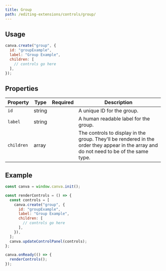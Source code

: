 ```yaml
---
title: Group
path: /editing-extensions/controls/group/
---
```


## Usage

```javascript
canva.create("group", {
  id: "groupExample",
  label: "Group Example",
  children: [
    // controls go here
  ],
});
```

## Properties

| Property   | Type   | Required | Description                                                                                                                             |
| ---------- | ------ | :------: | --------------------------------------------------------------------------------------------------------------------------------------- |
| `id`       | string | <Tick /> | A unique ID for the group.                                                                                                              |
| `label`    | string | <Tick /> | A human readable label for the group.                                                                                                   |
| `children` | array  | <Tick /> | The controls to display in the group. They'll be rendered in the order they appear in the array and do not need to be of the same type. |

## Example

```javascript
const canva = window.canva.init();

const renderControls = () => {
  const controls = [
    canva.create("group", {
      id: "groupExample",
      label: "Group Example",
      children: [
        // controls go here
      ],
    }),
  ];
  canva.updateControlPanel(controls);
};

canva.onReady(() => {
  renderControls();
});
```
